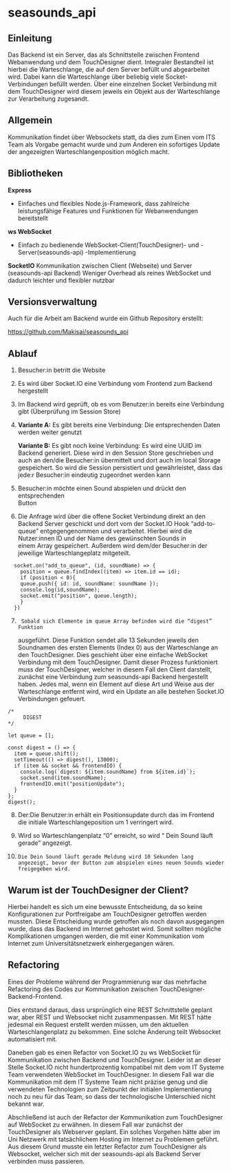 # seasounds_api

## Einleitung
Das Backend ist ein Server, das als Schnittstelle zwischen Frontend Webanwendung und dem TouchDesigner dient. Integraler Bestandteil ist hierbei die Warteschlange, die auf dem Server befüllt und abgearbeitet wird. Dabei kann die Warteschlange über beliebig viele Socket-Verbindungen befüllt werden. Über eine einzelnen Socket Verbindung mit dem TouchDesigner wird diesem jeweils ein Objekt aus der Warteschlange zur Verarbeitung zugesandt.

## Allgemein
Kommunikation findet über Websockets statt, da dies zum Einen vom ITS Team als Vorgabe gemacht wurde und zum Anderen ein sofortiges Update der angezeigten Warteschlangenposition möglich macht.

## Bibliotheken
**Express**
- Einfaches und flexibles Node.js-Framework, dass zahlreiche leistungsfähige Features und Funktionen für Webanwendungen bereitstellt

**ws WebSocket**
- Einfach zu bedienende WebSocket-Client(TouchDesigner)- und -Server(seasounds-api) -Implementierung

**SocketIO**
Kommunikation zwischen Client (Webseite) und Server (seasounds-api Backend)
Weniger Overhead als reines WebSocket und dadurch leichter und flexibler nutzbar


## Versionsverwaltung
Auch für die Arbeit am Backend wurde ein Github Repository erstellt: 

https://github.com/Makisai/seasounds_api

## Ablauf 
1. 	Besucher:in  betritt die Website

2. 	Es wird über Socket.IO eine Verbindung vom Frontend zum Backend
 	hergestellt

3. 	Im Backend wird geprüft, ob es vom Benutzer:in bereits eine Verbindung 
 	gibt (Überprüfung im Session Store)

4. 	**Variante A:** Es gibt bereits eine Verbindung: 
	Die entsprechenden Daten werden weiter genutzt
  	
	**Variante B:** Es gibt noch keine Verbindung: 
	Es wird eine UUID im Backend generiert. Diese wird in den Session 
 	Store geschrieben und auch an den/die Besucher:in übermittelt und 
 	dort auch im local Storage gespeichert. So wird die Session persistiert 
 	und gewährleistet, dass das jede:r Besucher:in eindeutig zugeordnet 
 	werden kann

5. 	Besucher:in möchte einen Sound abspielen und drückt den entsprechenden  
	Button

6. 	Die Anfrage wird über die offene Socket Verbindung direkt an den Backend 
 	Server geschickt und dort vom der Socket.IO Hook “add-to-queue” 
 	entgegengenommen und verarbeitet. 
	Hierbei wird die Nutzer:innen ID und der Name des gewünschten Sounds in  
 	einem Array gespeichert. Außerdem wird dem/der Besucher:in der 
 	jeweilige Warteschlangeplatz mitgeteilt.

```
  socket.on("add_to_queue", (id, soundName) => {
    position = queue.findIndex((item) => item.id == id);
    if (position < 0){
    queue.push({ id: id, soundName: soundName });
    console.log(id,soundName);
    socket.emit("position", queue.length);
    }
  })
```

7.  	Sobald sich Elemente im queue Array befinden wird die “digest” Funktion 
 	ausgeführt. Diese Funktion sendet alle 13 Sekunden jeweils den 
 	Soundnamen des ersten Elements (Index 0) aus der Warteschlange an den 
 	TouchDesigner. Dies geschieht über eine einfache WebSocket Verbindung mit 
 	dem TouchDesigner. Damit dieser Prozess funktioniert muss der
 	TouchDesigner, welcher in diesem Fall den Client darstellt, zunächst eine Verbindung zum seasounds-api Backend hergestellt haben. 
 	Jedes mal, wenn ein Element auf diese Art und Weise aus der Warteschlange entfernt wird, wird ein Update an alle bestehen Socket.IO 
 	Verbindungen gefeuert.

```
/*
     DIGEST
*/

let queue = [];

const digest = () => {
  item = queue.shift();
  setTimeout(() => digest(), 13000);
  if (item && socket && frontendIO) {
    console.log(`digest: ${item.soundName} from ${item.id}`);
    socket.send(item.soundName);
    frontendIO.emit("positionUpdate");
  }
};
digest();
```

8.	Der:Die Benutzer:in erhält ein Positionsupdate durch das im Frontend die initiale 
	Warteschlangeposition um 1 verringert wird.

9. 	Wird so Warteschlangenplatz  “0” erreicht, so wird “ Dein Sound läuft gerade” 
	angezeigt.

10.  	Die Dein Sound läuft gerade Meldung wird 10 Sekunden lang angezeigt, bevor der Button zum abspielen eines neuen Sounds wieder freigegeben wird.


## Warum ist der TouchDesigner der Client?
Hierbei handelt es sich um eine bewusste Entscheidung, da so keine Konfigurationen zur Portfreigabe am TouchDesigner getroffen werden mussten.
Diese Entscheidung wurde getroffen als noch davon ausgegangen wurde, dass das Backend im Internet gehostet wird. Somit sollten mögliche Komplikationen umgangen werden, die mit einer Kommunikation vom Internet zum Universitätsnetzwerk einhergegangen wären. 

## Refactoring
Eines der Probleme während der Programmierung war das mehrfache Refactoring des Codes zur Kommunikation zwischen TouchDesigner-Backend-Frontend. 

Dies entstand daraus, dass ursprünglich eine REST Schnittstelle geplant war, aber REST und Websocket nicht zusammenpassen. Mit REST hätte jedesmal ein Request erstellt werden müssen, um den aktuellen Warteschlangenplatz zu bekommen. Eine solche Änderung teilt Websocket automatisiert mit. 

Daneben gab es einen Refactor von Socket.IO zu ws WebSocket für Kommunikation zwischen Backend und TouchDesigner. Leider ist an dieser Stelle Socket.IO nicht hundertprozentig kompatibel mit dem vom IT Systeme Team verwendeten WebSocket im TouchDesigner. In diesem Fall war die Kommunikation mit dem IT Systeme Team nicht präzise genug und die verwendeten Technologien zum Zeitpunkt der initialen Implementierung noch zu neu für das Team, so dass der technologische Unterschied nicht bekannt war.

Abschließend ist auch der Refactor der Kommunikation zum TouchDesigner auf WebSocket zu erwähnen. In diesem Fall war zunächst der TouchDesigner als Webserver geplant. Ein solches Vorgehen hätte aber im Uni Netzwerk mit tatsächlichem Hosting im Internet zu Problemen geführt. Aus diesem Grund musste ein letzter Refactor zum TouchDesigner als Websocket, welcher sich mit der seasounds-api als Backend Server verbinden muss passieren.
